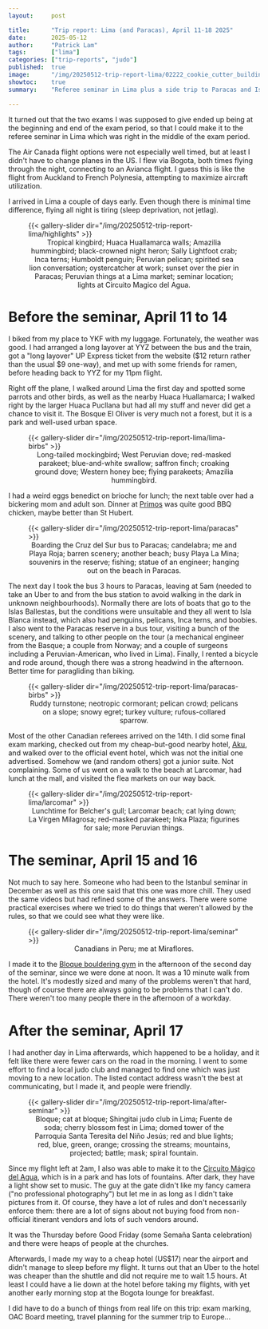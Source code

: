 ```yaml
---
layout:     post

title:      "Trip report: Lima (and Paracas), April 11-18 2025"
date:       2025-05-12
author:     "Patrick Lam"
tags:       ["lima"]
categories: ["trip-reports", "judo"]
published:  true
image:      "/img/20250512-trip-report-lima/02222_cookie_cutter_buildings_v1.avif"
showtoc:    true
summary:    "Referee seminar in Lima plus a side trip to Paracas and Isla Blanca."

---
```


<style>
.post-heading h1  { color: yellow; text-shadow: 2px 2px 2px grey; }
.meta { color: yellow; }
</style>

It turned out that the two exams I was supposed to give ended up being at the beginning and end of the
exam period, so that I could make it to the referee seminar in Lima which was right in the middle of the
exam period. 

The Air Canada flight options were not especially well timed, but at least I didn't have to change planes
in the US. I flew via Bogota, both times flying through the night, connecting to an Avianca flight. I guess this is like the flight from
Auckland to French Polynesia, attempting to maximize aircraft utilization.

I arrived in Lima a couple of days early. Even though there is minimal
time difference, flying all night is tiring (sleep deprivation, not jetlag).

<figure>
{{< gallery-slider dir="/img/20250512-trip-report-lima/highlights" >}}
<figcaption style="text-align:center">Tropical kingbird; Huaca Huallamarca walls; Amazilia hummingbird; black-crowned night heron; Sally Lightfoot crab; Inca terns; Humboldt penguin; Peruvian pelican; spirited sea lion conversation; oystercatcher at work; sunset over the pier in Paracas; Peruvian things at a Lima market; seminar location; lights at Circuito Magico del Agua.</figcaption>
</figure>

# Before the seminar, April 11 to 14

I biked from my place to YKF with my luggage. Fortunately, the weather
was good. I had arranged a long layover at YYZ between the bus
and the train, got a "long layover" UP Express ticket from the website ($12 return rather than
the usual $9 one-way), and met up with some friends for ramen,
before heading back to YYZ for my 11pm flight.

Right off the plane, I walked around Lima the first day and spotted
some parrots and other birds, as well as the nearby Huaca Huallamarca;
I walked right by the larger Huaca Pucllana but had all my stuff and
never did get a chance to visit it. The Bosque El Oliver is
very much not a forest, but it is a park and well-used urban space.

<figure>
{{< gallery-slider dir="/img/20250512-trip-report-lima/lima-birbs" >}}
<figcaption style="text-align:center">Long-tailed mockingbird; West Peruvian dove; red-masked parakeet; blue-and-white swallow; saffron finch; croaking ground dove; Western honey bee; flying parakeets; Amazilia hummingbird.</figcaption>
</figure>

I had a weird eggs benedict on brioche for lunch; the next table over
had a bickering mom and adult son.  Dinner at
[Primos](https://www.pardoschicken.pe/) was quite good BBQ chicken,
maybe better than St Hubert.

<figure>
{{< gallery-slider dir="/img/20250512-trip-report-lima/paracas" >}}
<figcaption style="text-align:center">Boarding the Cruz del Sur bus to Paracas; candelabra; me and Playa Roja; barren scenery; another beach; busy Playa La Mina; souvenirs in the reserve; fishing; statue of an engineer; hanging out on the beach in Paracas.</figcaption>
</figure>

The next day I took the bus 3 hours to Paracas, leaving at 5am (needed
to take an Uber to and from the bus station to avoid walking in the dark in unknown neighbourhoods). Normally there are lots
of boats that go to the Islas Ballestas, but the conditions were
unsuitable and they all went to Isla Blanca instead, which also had
penguins, pelicans, Inca terns, and boobies. I also went to the
Paracas reserve in a bus tour, visiting a bunch of the scenery, and
talking to other people on the tour (a mechanical engineer from the Basque; a couple from Norway; and a
couple of surgeons including a Peruvian-American, who lived in
Lima). Finally, I rented a bicycle and rode around, though there was a
strong headwind in the afternoon. Better time for paragliding than biking.

<figure>
{{< gallery-slider dir="/img/20250512-trip-report-lima/paracas-birbs" >}}
<figcaption style="text-align:center">Ruddy turnstone; neotropic cormorant; pelican crowd; pelicans on a slope; snowy egret; turkey vulture; rufous-collared sparrow.</figcaption>
</figure>

Most of the other Canadian referees arrived on the 14th. I did some
final exam marking, checked out from my cheap-but-good nearby hotel,
[Aku](https://www.akuhotels.com/EN/home.html), and walked over to the official event hotel, which was not the
initial one advertised. Somehow we (and random others) got a junior
suite. Not complaining. Some of us went on a walk to the beach at
Larcomar, had lunch at the mall, and visited the flea markets on our
way back.

<figure>
{{< gallery-slider dir="/img/20250512-trip-report-lima/larcomar" >}}
<figcaption style="text-align:center">Lunchtime for Belcher's gull; Larcomar beach; cat lying down; La Virgen Milagrosa; red-masked parakeet; Inka Plaza; figurines for sale; more Peruvian things.</figcaption>
</figure>

# The seminar, April 15 and 16

Not much to say here. Someone who had been to the Istanbul seminar
in December as well as this one said that this one was more chill.
They used the same videos but had refined some of the answers. There
were some practical exercises where we tried to do things that weren't
allowed by the rules, so that we could see what they were like.

<figure>
{{< gallery-slider dir="/img/20250512-trip-report-lima/seminar" >}}
<figcaption style="text-align:center">Canadians in Peru; me at Miraflores.</figcaption>
</figure>

I made it to the [Bloque bouldering gym](https://www.instagram.com/bloque.pe/) in the afternoon of the second day of
the seminar, since we were done at noon. It was a 10 minute walk from
the hotel. It's modestly sized and many of the problems weren't
that hard, though of course there are always going to be problems
that I can't do. There weren't too many people there in the afternoon of
a workday.

# After the seminar, April 17

I had another day in Lima afterwards, which happened to be a holiday,
and it felt like there were fewer cars on the road in the morning.
I went to some effort to find a local judo club and managed to find one
which was just moving to a new location. The listed contact address
wasn't the best at communicating, but I made it, and people were friendly.

<figure>
{{< gallery-slider dir="/img/20250512-trip-report-lima/after-seminar" >}}
<figcaption style="text-align:center">Bloque; cat at bloque; Shingitai judo club in Lima; Fuente de soda; cherry blossom fest in Lima; domed tower of the Parroquia Santa Teresita del Niño Jesús; red and blue lights; red, blue, green, orange; crossing the streams; mountains, projected; battle; mask; spiral fountain.</figcaption>
</figure>

Since my flight left at 2am, I also was able to make it to the
[Circuito Mágico del Agua](https://circuitomagicodelagua.pe/), which is in a park and has lots of
fountains. After dark, they have a light show set to music.  The guy at the gate
didn't like my fancy camera ("no professional photography") but let me
in as long as I didn't take pictures from it. Of course, they have a
lot of rules and don't necessarily enforce them: there are a lot of
signs about not buying food from non-official itinerant vendors and
lots of such vendors around.

It was the Thursday before Good Friday (some Semaña Santa celebration)
and there were heaps of people at the churches. 

Afterwards, I made my way to a cheap hotel (US$17) near the airport and
didn't manage to sleep before my flight. It turns out that an Uber to
the hotel was cheaper than the shuttle and did not require me to wait
1.5 hours. At least I could have a lie down at the hotel before taking
my flights, with yet another early morning stop at the Bogota lounge
for breakfast.

I did have to do a bunch of things from real life on this trip: exam marking,
OAC Board meeting, travel planning for the summer trip to Europe...
